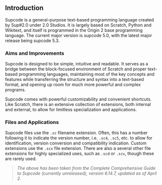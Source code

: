 ## Introduction

Supcode is a general-purpose text-based programming language created by Sup#2.0 under 2.0 Studios. It is largely based on Scratch, Python and Wikitext, and itself is programmed in the Origin 2 base programming language. The current major version is supcode 5.0, with the latest major release being supcode 5.3.

### Aims and Improvements

Supcode is designed to be simple, intuitive and readable. It serves as a bridge between the block-focused environment of Scratch and proper text-based programming languages, maintaining most of the key concepts and features while transferring the structure and syntax into a text-based format, and opening up room for much more powerful and complex programs.

Supcode comes with powerful customizability and convenient shortcuts. Like Scratch, there is an extensive collection of extensions, both internal and external, to allow for limitless specialization and applications.

### Files and Applications

Supcode files use the `.sc` filename extension. Often, this has a number following it to indicate the version number, i.e. `.sc4`, `.sc5`, etc. to allow for identification, version conversion and compatibility indication. Custom extensions use the `.scx` file extension. There are also a several other file extensions for highly specialized uses, such as `.scd` or `.scv`, though these are rarely used.

> *The above has been taken from the Complete Comprehensive Guide to Supcode (currently unreleased), version 6.14.7, updated as of April 2.*
